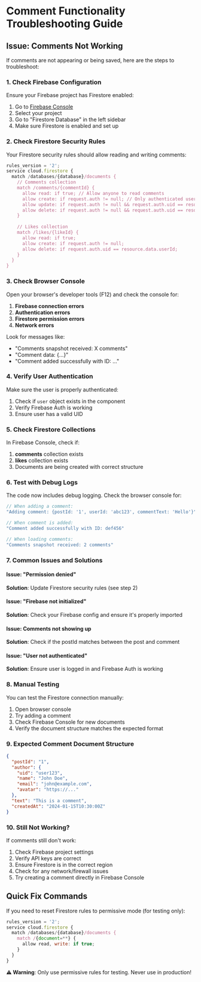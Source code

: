 # Comment Functionality Troubleshooting Guide

## Issue: Comments Not Working

If comments are not appearing or being saved, here are the steps to troubleshoot:

### 1. Check Firebase Configuration

Ensure your Firebase project has Firestore enabled:

1. Go to [Firebase Console](https://console.firebase.google.com/)
2. Select your project
3. Go to "Firestore Database" in the left sidebar
4. Make sure Firestore is enabled and set up

### 2. Check Firestore Security Rules

Your Firestore security rules should allow reading and writing comments:

```javascript
rules_version = '2';
service cloud.firestore {
  match /databases/{database}/documents {
    // Comments collection
    match /comments/{commentId} {
      allow read: if true; // Allow anyone to read comments
      allow create: if request.auth != null; // Only authenticated users can create
      allow update: if request.auth != null && request.auth.uid == resource.data.author.uid;
      allow delete: if request.auth != null && request.auth.uid == resource.data.author.uid;
    }
    
    // Likes collection
    match /likes/{likeId} {
      allow read: if true;
      allow create: if request.auth != null;
      allow delete: if request.auth.uid == resource.data.userId;
    }
  }
}
```

### 3. Check Browser Console

Open your browser's developer tools (F12) and check the console for:

1. **Firebase connection errors**
2. **Authentication errors**
3. **Firestore permission errors**
4. **Network errors**

Look for messages like:
- "Comments snapshot received: X comments"
- "Comment data: {...}"
- "Comment added successfully with ID: ..."

### 4. Verify User Authentication

Make sure the user is properly authenticated:

1. Check if `user` object exists in the component
2. Verify Firebase Auth is working
3. Ensure user has a valid UID

### 5. Check Firestore Collections

In Firebase Console, check if:

1. **comments** collection exists
2. **likes** collection exists
3. Documents are being created with correct structure

### 6. Test with Debug Logs

The code now includes debug logging. Check the browser console for:

```javascript
// When adding a comment:
"Adding comment: {postId: '1', userId: 'abc123', commentText: 'Hello'}"

// When comment is added:
"Comment added successfully with ID: def456"

// When loading comments:
"Comments snapshot received: 2 comments"
```

### 7. Common Issues and Solutions

#### Issue: "Permission denied"
**Solution**: Update Firestore security rules (see step 2)

#### Issue: "Firebase not initialized"
**Solution**: Check your Firebase config and ensure it's properly imported

#### Issue: Comments not showing up
**Solution**: Check if the postId matches between the post and comment

#### Issue: "User not authenticated"
**Solution**: Ensure user is logged in and Firebase Auth is working

### 8. Manual Testing

You can test the Firestore connection manually:

1. Open browser console
2. Try adding a comment
3. Check Firebase Console for new documents
4. Verify the document structure matches the expected format

### 9. Expected Comment Document Structure

```json
{
  "postId": "1",
  "author": {
    "uid": "user123",
    "name": "John Doe",
    "email": "john@example.com",
    "avatar": "https://..."
  },
  "text": "This is a comment",
  "createdAt": "2024-01-15T10:30:00Z"
}
```

### 10. Still Not Working?

If comments still don't work:

1. Check Firebase project settings
2. Verify API keys are correct
3. Ensure Firestore is in the correct region
4. Check for any network/firewall issues
5. Try creating a comment directly in Firebase Console

## Quick Fix Commands

If you need to reset Firestore rules to permissive mode (for testing only):

```javascript
rules_version = '2';
service cloud.firestore {
  match /databases/{database}/documents {
    match /{document=**} {
      allow read, write: if true;
    }
  }
}
```

**⚠️ Warning**: Only use permissive rules for testing. Never use in production!

